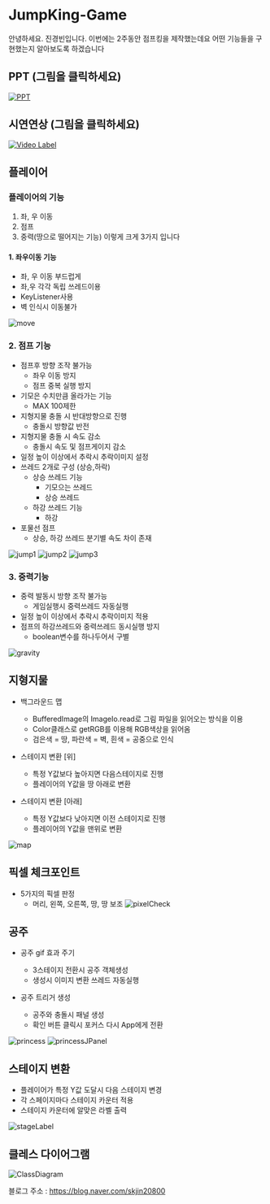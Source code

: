 


# JumpKing-Game


안녕하세요. 진경빈입니다.
이번에는 2주동안 점프킹을 제작했는데요
어떤 기능들을 구현했는지 알아보도록 하겠습니다
## PPT (그림을 클릭하세요)

[![PPT](./mdimg/PPT.png)](https://github.com/skjin20800/JumpKing-Game/blob/master/%EC%A0%90%ED%94%84%ED%82%B9%EC%86%8C%EA%B0%9C.pptx?raw=true)


## 시연연상 (그림을 클릭하세요)
[![Video Label](http://img.youtube.com/vi/6NPGdy5xQmo/0.jpg)](https://youtu.be/6NPGdy5xQmo)
## 플레이어

### 플레이어의 기능

1. 좌, 우 이동
2. 점프
3. 중력(땅으로 떨어지는 기능)
	이렇게 크게 3가지 입니다
	
####  1. 좌우이동 기능
- 좌, 우 이동 부드럽게
- 좌,우 각각 독립 쓰레드이용
- KeyListener사용
- 벽 인식시  이동불가

![move](./mdimg/move.png)

###  2. 점프 기능
- 점프후 방향 조작 불가능
  - 좌우 이동 방지
  - 점프 중복 실행 방지
- 기모은 수치만큼 올라가는 기능
  - MAX 100제한 
- 지형지물 충돌 시 반대방향으로 진행
   - 충돌시 방향값 반전
- 지형지물 충돌 시 속도 감소
  - 충돌시 속도 및 점프게이지 감소
- 일정 높이 이상에서 추락시 추락이미지 설정
- 쓰레드 2개로 구성 (상승,하락)
  + 상승 쓰레드 기능
     + 기모으는 쓰레드
     + 상승 쓰레드
  - 하강 쓰레드 기능
    + 하강
 - 포물선 점프
    - 상승, 하강 쓰레드 분기별 속도 차이 존재

![jump1](./mdimg/jump1.png)
![jump2](./mdimg/jump2.png)
![jump3](./mdimg/jump3.png)

### 3. 중력기능
- 중력 발동시 방향 조작 불가능
  - 게임실행시 중력쓰레드 자동실행
 - 일정 높이 이상에서 추락시 추락이미지 적용
 - 점프의 하강쓰레드와 중력쓰레드 동시실행 방지
   - boolean변수를 하나두어서 구별
  
![gravity](./mdimg/gravity.png)

## 지형지물
- 백그라운드 맵
  - BufferedImage의 ImageIo.read로 그림 파일을 읽어오는 방식을 이용
  - Color클래스로 getRGB를 이용해 RGB색상을 읽어옴
  - 검은색 = 땅, 파란색 = 벽, 흰색 = 공중으로 인식

- 스테이지 변환 [위]
  - 특정 Y값보다 높아지면 다음스테이지로 진행
  - 플레이어의 Y값을 땅 아래로 변환
 
 - 스테이지 변환 [아래]
   - 특정 Y값보다 낮아지면 이전 스테이지로 진행
   - 플레이어의 Y값을 맨위로 변환

![map](./mdimg/map.png)

## 픽셀 체크포인트
- 5가지의 픽셀 판정
	-  머리, 왼쪽, 오른쪽, 땅, 땅 보조 
![pixelCheck](./mdimg/pixelCheck.png)

## 공주
- 공주 gif 효과 주기
  - 3스테이지 전환시 공주 객체생성
  - 생성시 이미지 변환 쓰레드 자동실행

- 공주 트리거 생성
  - 공주와 충돌시 패널 생성
  - 확인 버튼 클릭시 포커스 다시 App에게 전환

![princess](./mdimg/princess.png)
![princessJPanel](./mdimg/princessJPanel.png)

## 스테이지 변환
- 플레이어가 특정 Y값 도달시 다음 스테이지 변경
- 각 스페이지마다 스테이지 카운터 적용
- 스테이지 카운터에 알맞은 라벨 출력

![stageLabel](./mdimg/stageLabel.png)

## 클레스 다이어그램
![ClassDiagram](./mdimg/ClassDiagram.png)



블로그 주소 : https://blog.naver.com/skjin20800
